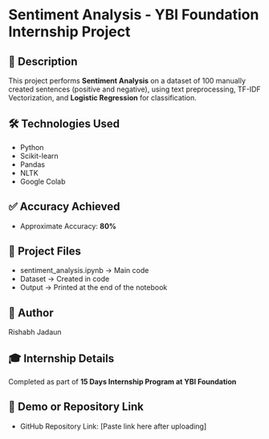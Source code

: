 # Sentiment Analysis - YBI Foundation Internship Project

## 📌 Description
This project performs **Sentiment Analysis** on a dataset of 100 manually created sentences (positive and negative), using text preprocessing, TF-IDF Vectorization, and **Logistic Regression** for classification.

## 🛠 Technologies Used
- Python
- Scikit-learn
- Pandas
- NLTK
- Google Colab

## ✅ Accuracy Achieved
- Approximate Accuracy: **80%**

## 📂 Project Files
- sentiment_analysis.ipynb → Main code
- Dataset → Created in code
- Output → Printed at the end of the notebook

## 👤 Author
Rishabh Jadaun

## 🎓 Internship Details
Completed as part of **15 Days Internship Program at YBI Foundation**

## 🔗 Demo or Repository Link
- GitHub Repository Link: [Paste link here after uploading]

